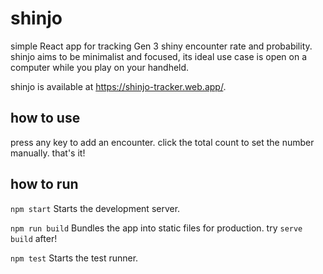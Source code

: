 # shinjo

simple React app for tracking Gen 3 shiny encounter rate and probability. shinjo aims to be minimalist and focused, its ideal use case is open on a computer while you play on your handheld.

shinjo is available at <https://shinjo-tracker.web.app/>.

## how to use

press any key to add an encounter. click the total count to set the number manually. that's it!

## how to run

`npm start` Starts the development server.

`npm run build` Bundles the app into static files for production. try `serve build` after!

`npm test` Starts the test runner.
